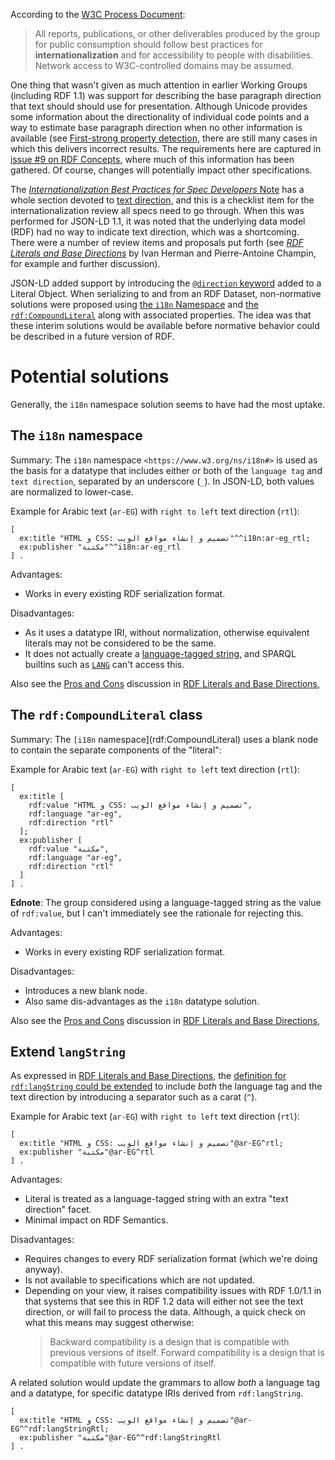 According to the [W3C Process Document](https://www.w3.org/2021/Process-20211102/):

> All reports, publications, or other deliverables produced by the group for public consumption should follow best practices for **internationalization** and for accessibility to people with disabilities. Network access to W3C-controlled domains may be assumed.

One thing that wasn't given as much attention in earlier Working Groups (including RDF 1.1) was support for describing the base paragraph direction that text should should use for presentation. Although Unicode provides some information about the directionality of individual code points and a way to estimate base paragraph direction when no other information is available (see [First-strong property detection](https://w3c.github.io/string-meta/#firststrong), there are still many cases in which this delivers incorrect results. The requirements here are captured in [issue #9 on RDF Concepts](https://github.com/w3c/rdf-concepts/issues/9), where much of this information has been gathered. Of course, changes will potentially impact other specifications.

The [_Internationalization Best Practices for Spec Developers_ Note](https://www.w3.org/TR/international-specs/) has a whole section devoted to [text direction](https://www.w3.org/TR/international-specs/#text_direction), and this is a checklist item for the internationalization review all specs need to go through. When this was performed for JSON-LD 1.1, it was noted that the underlying data model (RDF) had no way to indicate text direction, which was a shortcoming. There were a number of review items and proposals put forth (see [_RDF Literals and Base Directions_](https://w3c.github.io/rdf-dir-literal/) by Ivan Herman and Pierre-Antoine Champin, for example and further discussion).

JSON-LD added support by introducing the [`@direction` keyword](https://www.w3.org/TR/json-ld11/#dfn-base-direction) added to a Literal Object. When serializing to and from an RDF Dataset, non-normative solutions were proposed using [the `i18n` Namespace](https://www.w3.org/TR/json-ld11/#the-i18n-namespace) and [the `rdf:CompoundLiteral`](https://www.w3.org/TR/json-ld11/#the-rdf-compoundliteral-class-and-the-rdf-language-and-rdf-direction-properties) along with associated properties. The idea was that these interim solutions would be available before normative behavior could be described in a future version of RDF.

# Potential solutions

Generally, the `i18n` namespace solution seems to have had the most uptake.

## The `i18n` namespace

Summary: The `i18n` namespace `<https://www.w3.org/ns/i18n#>` is used as the basis for a datatype that includes either or both of the `language tag` and `text direction`, separated by an underscore (`_`). In JSON-LD, both values are normalized to lower-case.

Example for Arabic text (`ar-EG`) with `right to left` text direction (`rtl`):

```turtle
[
  ex:title "HTML و CSS: تصميم و إنشاء مواقع الويب"^^i18n:ar-eg_rtl;
  ex:publisher "مكتبة"^^i18n:ar-eg_rtl
] .
```

Advantages:
* Works in every existing RDF serialization format.

Disadvantages:
* As it uses a datatype IRI, without normalization, otherwise equivalent literals may not be considered to be the same.
* It does not actually create a [language-tagged string](https://www.w3.org/TR/rdf11-concepts/#dfn-language-tagged-string), and SPARQL builtins such as [`LANG`](https://www.w3.org/TR/sparql11-query/#func-lang) can't access this.

Also see the [Pros and Cons](https://w3c.github.io/rdf-dir-literal/#pros-and-cons-0) discussion in [RDF Literals and Base Directions](https://w3c.github.io/rdf-dir-literal/),

## The `rdf:CompoundLiteral` class

Summary: The `[i18n` namespace](rdf:CompoundLiteral) uses a blank node to contain the separate components of the "literal":

Example for Arabic text (`ar-EG`) with `right to left` text direction (`rtl`):

```turtle
[
  ex:title [
    rdf:value "HTML و CSS: تصميم و إنشاء مواقع الويب",
    rdf:language "ar-eg",
    rdf:direction "rtl"
  ];
  ex:publisher [
    rdf:value "مكتبة",
    rdf:language "ar-eg",
    rdf:direction "rtl"
  ]
] .
```

**Ednote**: The group considered using a language-tagged string as the value of `rdf:value`, but I can't immediately see the rationale for rejecting this.

Advantages:
* Works in every existing RDF serialization format.

Disadvantages:
* Introduces a new blank node.
* Also same dis-advantages as the `i18n` datatype solution.

Also see the [Pros and Cons](https://w3c.github.io/rdf-dir-literal/#pros-and-cons-2) discussion in [RDF Literals and Base Directions](https://w3c.github.io/rdf-dir-literal/),

## Extend `langString`

As expressed in [RDF Literals and Base Directions](https://w3c.github.io/rdf-dir-literal/), the [definition for `rdf:langString` could be extended](https://w3c.github.io/rdf-dir-literal/#extending-lang-string) to include _both_ the language tag and the text direction by introducing a separator such as a carat (`^`).

Example for Arabic text (`ar-EG`) with `right to left` text direction (`rtl`):

```turtle
[
  ex:title "HTML و CSS: تصميم و إنشاء مواقع الويب"@ar-EG^rtl;
  ex:publisher "مكتبة"@ar-EG^rtl
] .
```

Advantages:
* Literal is treated as a language-tagged string with an extra "text direction" facet.
* Minimal impact on RDF Semantics.

Disadvantages:
* Requires changes to every RDF serialization format (which we're doing anyway).
* Is not available to specifications which are not updated.
* Depending on your view, it raises compatibility issues with RDF 1.0/1.1 in that systems that see this in RDF 1.2 data will either not see the text direction, or will fail to process the data. Although, a quick check on what this means may suggest otherwise:
  > Backward compatibility is a design that is compatible with previous versions of itself. Forward compatibility is a design that is compatible with future versions of itself.

A related solution would update the grammars to allow _both_ a language tag and a datatype, for specific datatype IRIs derived from `rdf:langString`.

```turtle
[
  ex:title "HTML و CSS: تصميم و إنشاء مواقع الويب"@ar-EG^^rdf:langStringRtl;
  ex:publisher "مكتبة"@ar-EG^^rdf:langStringRtl
] .
```

